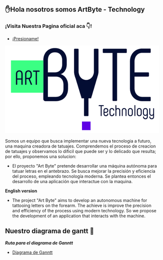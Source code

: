 ## ✋Hola nosotros somos ArtByte - Technology 
### ¡Visita Nuestra Pagina oficial aca 👇!
* [¡Presioname!](https://artbyte4.github.io/artbyte-technology/) 

![Logo ArtByte](https://github.com/ArtByte4/artbyte-technology/blob/main/src/img/Logo%20_ART_BYTE.png)

Somos un equipo que busca implementar una nueva tecnologia a futuro, una maquina creadora de tatuajes. Comprendemos el proceso de creacion de tatuajes y observamos lo dificil que puede ser y lo delicado que resulta; por ello, proponemos una solucion:


* El proyecto "Art Byte" pretende desarrollar una máquina autónoma para tatuar letras en el antebrazo. Se busca mejorar la precisión y eficiencia del proceso, empleando tecnología moderna. Se plantea entonces el desarrollo de una aplicación que interactue con la maquina.

**English version**
* The project "Art Byte" aims to develop an autonomous machine for tattooing letters on the forearm. The achieve is improve the precision and efficiency of the process using modern technology. So we propose the development of an application that interacts with the machine.


## Nuestro diagrama de gantt 👀
***Ruta para el diagrama de Ganntt***
- [Diagrama de Ganntt](https://github.com/ArtByte4/artbyte-technology/blob/main/src/docs/DiagramaDeGanntt-ArtByte-Fase-Analisis.mpp)

